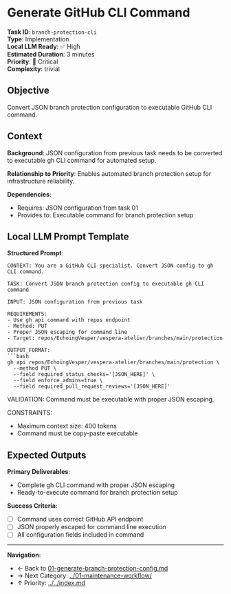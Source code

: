 # Generate GitHub CLI Command

**Task ID**: `branch-protection-cli`  
**Type**: Implementation  
**Local LLM Ready**: ✅ High  
**Estimated Duration**: 3 minutes  
**Priority**: 🔴 Critical  
**Complexity**: trivial

## Objective

Convert JSON branch protection configuration to executable GitHub CLI command.

## Context

**Background**: JSON configuration from previous task needs to be converted to executable gh CLI command for automated setup.

**Relationship to Priority**: Enables automated branch protection setup for infrastructure reliability.

**Dependencies**:

- Requires: JSON configuration from task 01
- Provides to: Executable command for branch protection setup

## Local LLM Prompt Template

**Structured Prompt**:

```text
CONTEXT: You are a GitHub CLI specialist. Convert JSON config to gh CLI command.

TASK: Convert JSON branch protection config to executable gh CLI command

INPUT: JSON configuration from previous task

REQUIREMENTS: 
- Use gh api command with repos endpoint
- Method: PUT
- Proper JSON escaping for command line
- Target: repos/EchoingVesper/vespera-atelier/branches/main/protection

OUTPUT_FORMAT: 
```bash
gh api repos/EchoingVesper/vespera-atelier/branches/main/protection \
  --method PUT \
  --field required_status_checks='[JSON_HERE]' \
  --field enforce_admins=true \
  --field required_pull_request_reviews='[JSON_HERE]'
```

VALIDATION: Command must be executable with proper JSON escaping.

CONSTRAINTS:

- Maximum context size: 400 tokens
- Command must be copy-paste executable

## Expected Outputs

**Primary Deliverables**:

- Complete gh CLI command with proper JSON escaping
- Ready-to-execute command for branch protection setup

**Success Criteria**:

- [ ] Command uses correct GitHub API endpoint
- [ ] JSON properly escaped for command line execution
- [ ] All configuration fields included in command

---

**Navigation**:

- ← Back to [01-generate-branch-protection-config.md](01-generate-branch-protection-config.md)
- → Next Category: [../01-maintenance-workflow/](../01-maintenance-workflow/)
- ↑ Priority: [../../index.md](../../index.md)
